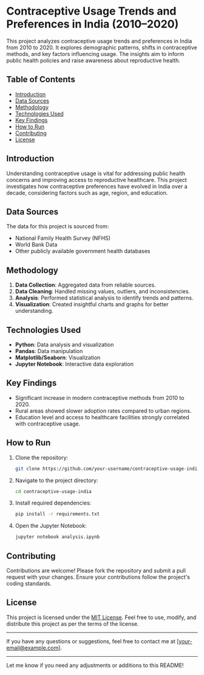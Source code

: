 # Contraceptive Usage Trends and Preferences in India (2010–2020)

This project analyzes contraceptive usage trends and preferences in India from 2010 to 2020. It explores demographic patterns, shifts in contraceptive methods, and key factors influencing usage. The insights aim to inform public health policies and raise awareness about reproductive health.

## Table of Contents

- [Introduction](#introduction)  
- [Data Sources](#data-sources)  
- [Methodology](#methodology)  
- [Technologies Used](#technologies-used)  
- [Key Findings](#key-findings)  
- [How to Run](#how-to-run)  
- [Contributing](#contributing)  
- [License](#license)  

## Introduction

Understanding contraceptive usage is vital for addressing public health concerns and improving access to reproductive healthcare. This project investigates how contraceptive preferences have evolved in India over a decade, considering factors such as age, region, and education.

## Data Sources

The data for this project is sourced from:  
- National Family Health Survey (NFHS)  
- World Bank Data  
- Other publicly available government health databases  

## Methodology

1. **Data Collection**: Aggregated data from reliable sources.  
2. **Data Cleaning**: Handled missing values, outliers, and inconsistencies.  
3. **Analysis**: Performed statistical analysis to identify trends and patterns.  
4. **Visualization**: Created insightful charts and graphs for better understanding.  

## Technologies Used

- **Python**: Data analysis and visualization  
- **Pandas**: Data manipulation  
- **Matplotlib/Seaborn**: Visualization  
- **Jupyter Notebook**: Interactive data exploration  

## Key Findings

- Significant increase in modern contraceptive methods from 2010 to 2020.  
- Rural areas showed slower adoption rates compared to urban regions.  
- Education level and access to healthcare facilities strongly correlated with contraceptive usage.  

## How to Run

1. Clone the repository:  
   ```bash
   git clone https://github.com/your-username/contraceptive-usage-india.git
   ```  
2. Navigate to the project directory:  
   ```bash
   cd contraceptive-usage-india
   ```  
3. Install required dependencies:  
   ```bash
   pip install -r requirements.txt
   ```  
4. Open the Jupyter Notebook:  
   ```bash
   jupyter notebook analysis.ipynb
   ```  

## Contributing

Contributions are welcome! Please fork the repository and submit a pull request with your changes. Ensure your contributions follow the project's coding standards.

## License

This project is licensed under the [MIT License](LICENSE). Feel free to use, modify, and distribute this project as per the terms of the license.

---

If you have any questions or suggestions, feel free to contact me at [your-email@example.com].

---

Let me know if you need any adjustments or additions to this README!
